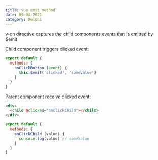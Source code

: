 ```yaml
---
title: vue emit method
date: 05-04-2021
category: Delphi
---
```


v-on directive captures the child components events that is emitted by $emit


Child component triggers clicked event:
```js
export default {
  methods: {
    onClickButton (event) {
      this.$emit('clicked', 'someValue')
    }
  }
}
```

Parent component receive clicked event:
```html
<div>
  <child @clicked="onClickChild"></child>
</div>

```

```js
export default {
  methods: {
    onClickChild (value) {
      console.log(value) // someValue
    }
  }
}
```

